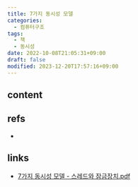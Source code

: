 ```yaml
---
title: 7가지 동시성 모델
categories:
  - 컴퓨터구조
tags:
  - 책
  - 동시성
date: 2022-10-08T21:05:31+09:00
draft: false
modified: 2023-12-20T17:57:16+09:00
---
```


## content



## refs
- 



## links
- [7가지 동시성 모델 - 스레드와 잠금장치.pdf](https://chankoo.github.io/images/7%EA%B0%80%EC%A7%80%20%EB%8F%99%EC%8B%9C%EC%84%B1%20%EB%AA%A8%EB%8D%B8%20-%20%EC%8A%A4%EB%A0%88%EB%93%9C%EC%99%80%20%EC%9E%A0%EA%B8%88%EC%9E%A5%EC%B9%98.pdf)
